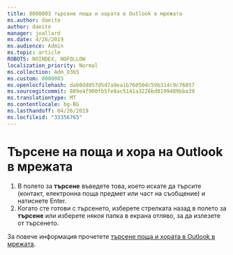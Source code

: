 ```yaml
---
title: 8000003 търсене поща и хората в Outlook в мрежата
ms.author: daeite
author: daeite
manager: joallard
ms.date: 4/26/2019
ms.audience: Admin
ms.topic: article
ROBOTS: NOINDEX, NOFOLLOW
localization_priority: Normal
ms.collection: Adm_O365
ms.custom: 8000003
ms.openlocfilehash: dab0dd057d5d7a9ea1b76050dc59b314c9c76857
ms.sourcegitcommit: 889e4f900fb5fe8ac5141a3226bd8199489bba39
ms.translationtype: MT
ms.contentlocale: bg-BG
ms.lasthandoff: 04/26/2019
ms.locfileid: "33356765"
---
```

# <a name="search-mail-and-people-on-outlook-on-the-web"></a>Търсене на поща и хора на Outlook в мрежата

1. В полето за **търсене** въведете това, което искате да търсите (контакт, електронна поща предмет или част на съобщение) и натиснете Enter.
2. Когато сте готови с търсенето, изберете стрелката назад в полето за **търсене** или изберете някоя папка в екрана отляво, за да излезете от търсенето.

За повече информация прочетете [търсене поща и хората в Outlook в мрежата](https://support.office.com/article/b27e5eb7-3255-4c61-bf16-1c6a16bc2e6b).